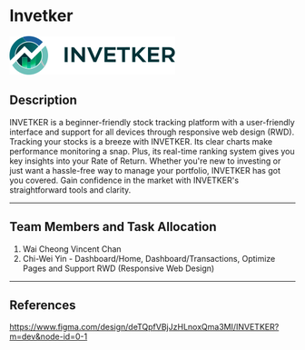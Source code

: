# Invetker

![Invetker](https://raw.githubusercontent.com/joeyin/Invetker/master/Invetker/Images/brand.svg)

## Description
INVETKER is a beginner-friendly stock tracking platform with a user-friendly interface and support for all devices through responsive web design (RWD).
Tracking your stocks is a breeze with INVETKER. Its clear charts make performance
monitoring a snap. Plus, its real-time ranking system gives you key insights into your Rate
of Return. Whether you're new to investing or just want a hassle-free way to manage your
portfolio, INVETKER has got you covered. Gain confidence in the market with
INVETKER's straightforward tools and clarity.

---

## Team Members and Task Allocation
1. Wai Cheong Vincent Chan
2. Chi-Wei Yin - Dashboard/Home, Dashboard/Transactions, Optimize Pages and Support RWD (Responsive Web Design)

---

## References

https://www.figma.com/design/deTQpfVBjJzHLnoxQma3MI/INVETKER?m=dev&node-id=0-1
